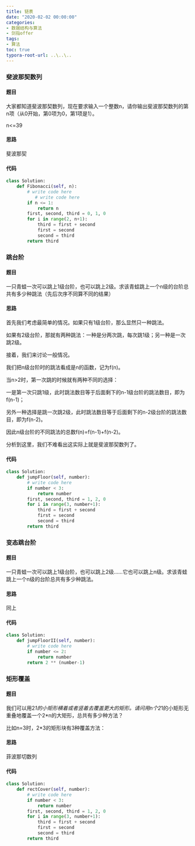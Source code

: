 ```yaml
---
title: 链表
date: "2020-02-02 00:00:00"
categories:
- 数据结构与算法
- 剑指offer
tags:
- 算法
toc: true
typora-root-url: ..\..\..
---
```


### 斐波那契数列

#### 题目

大家都知道斐波那契数列，现在要求输入一个整数n，请你输出斐波那契数列的第n项（从0开始，第0项为0，第1项是1）。

n<=39

#### 思路

斐波那契

#### 代码

```python
class Solution:
    def Fibonacci(self, n):
        # write code here
           # write code here
        if n <= 1:
            return n
        first, second, third = 0, 1, 0
        for i in range(2, n+1):
            third = first + second
            first = second
            second = third
        return third

```

### 跳台阶

#### 题目

一只青蛙一次可以跳上1级台阶，也可以跳上2级。求该青蛙跳上一个n级的台阶总共有多少种跳法（先后次序不同算不同的结果）

#### 思路

首先我们考虑最简单的情况。如果只有1级台阶，那么显然只一种跳法。

如果有2级台阶，那就有两种跳法：一种是分两次跳，每次跳1级；另一种是一次跳2级。

接着，我们来讨论一般情况。

我们把n级台阶时的跳法看成是n的函数，记为f(n)。

当n>2时，第一次跳的时候就有两种不同的选择：

一是第一次只跳1级，此时跳法数目等于后面剩下的n-1级台阶的跳法数目，即为f(n-1)；

另外一种选择是跳一次跳2级，此时跳法数目等于后面剩下的n-2级台阶的跳法数目，即为f(n-2)。

因此n级台阶的不同跳法的总数f(n)=f(n-1)+f(n-2)。

分析到这里，我们不难看出这实际上就是斐波那契数列了。

#### 代码

```python
class Solution:
    def jumpFloor(self, number):
        # write code here
        if number < 3:
            return number
        first, second, third = 1, 2, 0
        for i in range(3, number+1):
            third = first + second
            first = second
            second = third
        return third

```

### 变态跳台阶

#### 题目

一只青蛙一次可以跳上1级台阶，也可以跳上2级……它也可以跳上n级。求该青蛙跳上一个n级的台阶总共有多少种跳法。

#### 思路

同上

#### 代码

```python
class Solution:
    def jumpFloorII(self, number):
        # write code here
        if number <= 2:
            return number
        return 2 ** (number-1)
```

### 矩形覆盖

#### 题目

我们可以用2*1的小矩形横着或者竖着去覆盖更大的矩形。请问用n个2*1的小矩形无重叠地覆盖一个2*n的大矩形，总共有多少种方法？

比如n=3时，2*3的矩形块有3种覆盖方法：

#### 思路

菲波那切数列

#### 代码

```python
class Solution:
    def rectCover(self, number):
        # write code here
        if number < 3:
            return number
        first, second, third = 1, 2, 0
        for i in range(3, number+1):
            third = first + second
            first = second
            second = third
        return third
```
